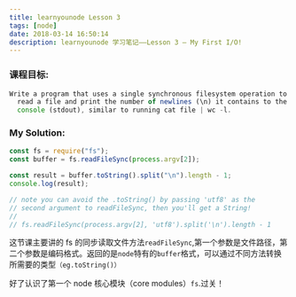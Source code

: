 ```yaml
---
title: learnyounode Lesson 3
tags: [node]
date: 2018-03-14 16:50:14
description: learnyounode 学习笔记——Lesson 3 – My First I/O!
---
```


### 课程目标:

```javascript
Write a program that uses a single synchronous filesystem operation to
  read a file and print the number of newlines (\n) it contains to the
  console (stdout), similar to running cat file | wc -l.
```

### My Solution:

```javascript
const fs = require("fs");
const buffer = fs.readFileSync(process.argv[2]);

const result = buffer.toString().split("\n").length - 1;
console.log(result);

// note you can avoid the .toString() by passing 'utf8' as the
// second argument to readFileSync, then you'll get a String!
//
// fs.readFileSync(process.argv[2], 'utf8').split('\n').length - 1
```

这节课主要讲的 fs 的同步读取文件方法`readFileSync`,第一个参数是文件路径，第二个参数是编码格式。返回的是`node`特有的`buffer`格式，可以通过不同方法转换所需要的类型`（eg.toString()）`

好了认识了第一个 node 核心模块（core modules）`fs`.过关！
